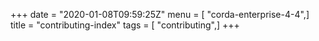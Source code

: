 +++
date = "2020-01-08T09:59:25Z"
menu = [ "corda-enterprise-4-4",]
title = "contributing-index"
tags = [ "contributing",]
+++


